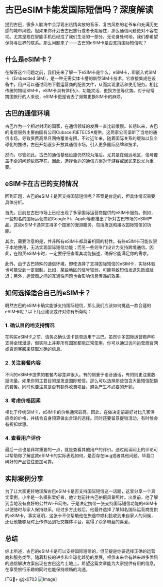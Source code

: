 # 古巴eSIM卡能发国际短信吗？深度解读

提到古巴，很多人脑海中会浮现出热情奔放的音乐、复古风格的老爷车和充满历史感的城市风貌。但如果你计划去古巴旅行或者长期居住，那么通信问题绝对不容忽视。尤其是现在智能手机已经成了我们生活的一部分，无论身处何地，我们都希望保持与世界的联系。那么问题来了——古巴的eSIM卡是否支持国际短信呢？

## 什么是eSIM卡？

在解答这个问题之前，我们先来了解一下eSIM卡是什么。eSIM卡，即嵌入式SIM卡（Embedded SIM），是一种无需实体卡槽的新型SIM卡技术。它直接集成在设备中，用户可以通过网络下载运营商的配置文件，从而实现激活和使用服务。相比传统的物理SIM卡，eSIM卡具有体积小、功能灵活、更换方便等优势。对于经常跨国旅行的人来说，eSIM卡更是省去了频繁更换SIM卡的麻烦。

## 古巴的通信环境

古巴作为一个相对封闭的国家，在通信领域的发展一直比较缓慢。长期以来，古巴的电信服务主要由国有公司Cubacel和ETECSA提供。这两家公司垄断了当地的通信市场，导致资费高昂且网络覆盖有限。不过近年来，随着国际关系的缓和以及全球化的推进，古巴开始逐步开放其通信市场，引入更多国际品牌和技术。

然而，尽管如此，古巴的通信基础设施仍然较为落后。尤其是在偏远地区，信号覆盖不全的问题依然存在。因此，选择合适的通信方案对于游客或居民来说尤为重要。

## eSIM卡在古巴的支持情况

回到正题，古巴的eSIM卡是否支持国际短信呢？答案是肯定的，但具体情况需要具体分析。

首先，目前在古巴市场上已经出现了多家国际运营商提供的eSIM卡服务。例如，一些知名的国际运营商如Google Fi、Apple等都推出了针对古巴市场的eSIM产品。这些eSIM卡通常支持多个国家的漫游服务，包括发送和接收国际短信的功能。

其次，需要注意的是，并非所有eSIM卡都具备相同的特性。有些eSIM卡可能仅限于本地使用，无法实现国际短信功能；而另一些则专门设计为支持跨境通信。因此，在购买eSIM卡时，一定要仔细查看其功能描述，确保它能满足你的需求。

此外，由于古巴特殊的通信环境，即使选择了支持国际短信的eSIM卡，实际体验也可能受到一定限制。比如，某些地区的信号较弱，可能导致短信发送失败或延迟；另外，运营商之间的互通性问题也会影响信息传递的效果。

## 如何选择适合自己的eSIM卡？

既然古巴的eSIM卡确实能够支持国际短信，那么我们应该如何挑选一款合适的eSIM卡呢？以下几点建议或许对你有所帮助：

### 1. 确认目的地支持情况
在购买eSIM卡之前，请务必确认该卡是否适用于古巴。虽然许多国际运营商声称支持全球漫游，但实际上并非所有国家都能正常使用。你可以通过访问运营商官网或咨询客服来获取准确的信息。

### 2. 关注套餐内容
不同的eSIM卡提供的套餐内容差异很大。有的侧重于语音通话，有的则更注重数据流量。如果你的主要目的是发送国际短信，那么可以选择那些包含大量短信配额的套餐。同时也要注意是否有额外收费项目，避免产生不必要的开销。

### 3. 考虑价格因素
相比于传统SIM卡，eSIM卡的价格通常较高。因此，在做决定前最好对比几家供应商的价格，并结合自身预算做出合理的选择。同时还要留意促销活动，有时候会有折扣优惠。

### 4. 查看用户评价
最后一点也是非常重要的一点，就是查看其他用户的评价。通过阅读网上的评论可以帮助你了解这款eSIM卡的实际表现如何，是否存在bug或者其他问题。毕竟口碑好的产品往往更加可靠。

## 实际案例分享

为了让大家更好地理解古巴eSIM卡是否支持国际短信这一话题，这里分享一个真实案例。小李是一名摄影爱好者，他计划前往古巴拍摄风景照片。出发前，他了解到当地没有良好的公共Wi-Fi网络，于是决定携带一张支持国际短信功能的eSIM卡以便随时与家人保持联系。经过多方比较后，他最终选择了某知名国际运营商提供的eSIM卡。事实证明，这张卡不仅帮助他在旅途中顺利接收到来自家人的问候，还让他能够及时上传作品到社交媒体平台，赢得了众多粉丝的喜爱。

## 总结

综上所述，古巴的eSIM卡是可以支持国际短信的，但前提是你要选择正确的运营商和服务类型。随着科技的进步和全球化趋势的发展，相信未来会有越来越多优质的通信解决方案出现在古巴这片土地上。希望这篇文章能为大家提供有用的信息，在享受旅行乐趣的同时也能保持顺畅的沟通。

[TG💪+ @jx0703 ![Image](https://github.com/user-attachments/assets/dbca1d08-cadb-493c-b0ec-ad6f7a83f270)]